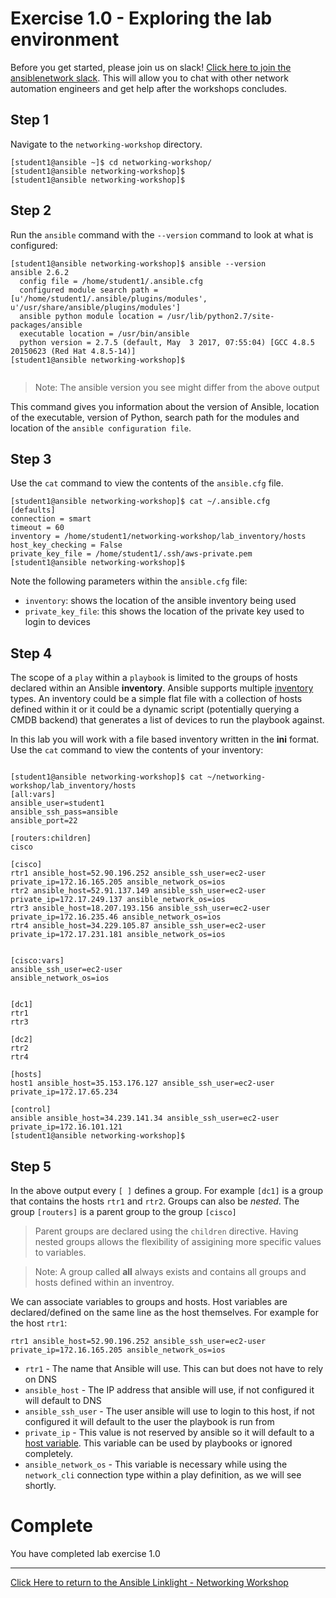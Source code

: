 # Exercise 1.0 - Exploring the lab environment

Before you get started, please join us on slack! [Click here to join the ansiblenetwork slack](https://join.slack.com/t/ansiblenetwork/shared_invite/enQtMzEyMTcxMTE5NjM3LWIyMmQ4YzNhYTA4MjA2OTRhZDQzMTZkNWZlN2E3NzhhMWQ5ZTdmNmViNjk2M2JkYzJjODhjMjVjMGUxZjc2MWE).  This will allow you to chat with other network automation engineers and get help after the workshops concludes.

## Step 1

Navigate to the `networking-workshop` directory.


```
[student1@ansible ~]$ cd networking-workshop/
[student1@ansible networking-workshop]$
[student1@ansible networking-workshop]$

```

## Step 2

Run the `ansible` command with the `--version` command to look at what is configured:


```
[student1@ansible networking-workshop]$ ansible --version
ansible 2.6.2
  config file = /home/student1/.ansible.cfg
  configured module search path = [u'/home/student1/.ansible/plugins/modules', u'/usr/share/ansible/plugins/modules']
  ansible python module location = /usr/lib/python2.7/site-packages/ansible
  executable location = /usr/bin/ansible
  python version = 2.7.5 (default, May  3 2017, 07:55:04) [GCC 4.8.5 20150623 (Red Hat 4.8.5-14)]
[student1@ansible networking-workshop]$


```

> Note: The ansible version you see might differ from the above output


This command gives you information about the version of Ansible, location of the executable, version of Python, search path for the modules and location of the `ansible configuration file`.

## Step 3

Use the `cat` command to view the contents of the `ansible.cfg` file.

```
[student1@ansible networking-workshop]$ cat ~/.ansible.cfg
[defaults]
connection = smart
timeout = 60
inventory = /home/student1/networking-workshop/lab_inventory/hosts
host_key_checking = False
private_key_file = /home/student1/.ssh/aws-private.pem
[student1@ansible networking-workshop]$

```

Note the following parameters within the `ansible.cfg` file:

 - `inventory`: shows the location of the ansible inventory being used
 - `private_key_file`: this shows the location of the private key used to login to devices



## Step 4

The scope of a `play` within a `playbook` is limited to the groups of hosts declared within an Ansible **inventory**. Ansible supports multiple [inventory](http://docs.ansible.com/ansible/latest/intro_inventory.html) types. An inventory could be a simple flat file with a collection of hosts defined within it or it could be a dynamic script (potentially querying a CMDB backend) that generates a list of devices to run the playbook against.

In this lab you will work with a file based inventory written in the **ini** format. Use the `cat` command to view the contents of your inventory:


```

[student1@ansible networking-workshop]$ cat ~/networking-workshop/lab_inventory/hosts
[all:vars]
ansible_user=student1
ansible_ssh_pass=ansible
ansible_port=22

[routers:children]
cisco

[cisco]
rtr1 ansible_host=52.90.196.252 ansible_ssh_user=ec2-user private_ip=172.16.165.205 ansible_network_os=ios
rtr2 ansible_host=52.91.137.149 ansible_ssh_user=ec2-user private_ip=172.17.249.137 ansible_network_os=ios
rtr3 ansible_host=18.207.193.156 ansible_ssh_user=ec2-user private_ip=172.16.235.46 ansible_network_os=ios
rtr4 ansible_host=34.229.105.87 ansible_ssh_user=ec2-user private_ip=172.17.231.181 ansible_network_os=ios


[cisco:vars]
ansible_ssh_user=ec2-user
ansible_network_os=ios


[dc1]
rtr1
rtr3

[dc2]
rtr2
rtr4

[hosts]
host1 ansible_host=35.153.176.127 ansible_ssh_user=ec2-user private_ip=172.17.65.234

[control]
ansible ansible_host=34.239.141.34 ansible_ssh_user=ec2-user private_ip=172.16.101.121
[student1@ansible networking-workshop]$

```

## Step 5

In the above output every `[ ]` defines a group. For example `[dc1]` is a group that contains the hosts `rtr1` and `rtr2`. Groups can also be _nested_. The group `[routers]` is a parent group to the group `[cisco]`

> Parent groups are declared using the `children` directive. Having nested groups allows the flexibility of assigining more specific values to variables.


> Note: A group called **all** always exists and contains all groups and hosts defined within an inventroy.


We can associate variables to groups and hosts. Host variables are declared/defined on the same line as the host themselves. For example for the host `rtr1`:

```
rtr1 ansible_host=52.90.196.252 ansible_ssh_user=ec2-user private_ip=172.16.165.205 ansible_network_os=ios

```

 - `rtr1` - The name that Ansible will use.  This can but does not have to rely on DNS
 - `ansible_host` - The IP address that ansible will use, if not configured it will default to DNS
 - `ansible_ssh_user` - The user ansible will use to login to this host, if not configured it will default to the user the playbook is run from
 - `private_ip` - This value is not reserved by ansible so it will default to a [host variable](http://docs.ansible.com/ansible/latest/intro_inventory.html#host-variables).  This variable can be used by playbooks or ignored completely.
- `ansible_network_os` - This variable is necessary while using the `network_cli` connection type within a play definition, as we will see shortly.

# Complete

You have completed lab exercise 1.0

---
[Click Here to return to the Ansible Linklight - Networking Workshop](../README.md)
